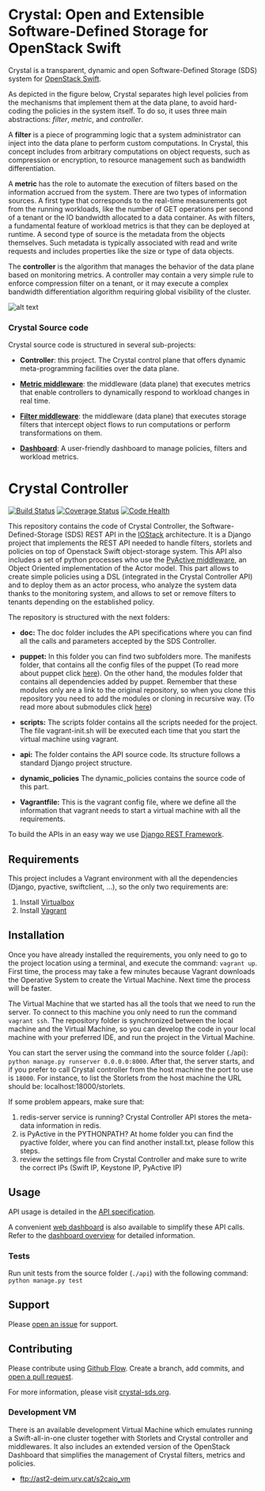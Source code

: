 #  Crystal: Open and Extensible Software-Defined Storage for OpenStack Swift

Crystal is a transparent, dynamic and open Software-Defined Storage (SDS) system for [OpenStack Swift](http://swift.openstack.org).

As depicted in the figure below, Crystal separates high level policies from the mechanisms that implement them at the data plane, to avoid hard-coding the policies in the system itself.
To do so, it uses three main abstractions: _filter_, _metric_, and _controller_.

A **filter** is a piece of programming logic that a system administrator can inject into the data plane to perform custom computations. 
In Crystal, this concept includes from arbitrary computations on object requests, such as compression or encryption, to resource management such as bandwidth differentiation.

A **metric** has the role to automate the execution of filters based on the information accrued from the system. There
are two types of information sources. A first type that corresponds to the real-time measurements got from the running workloads, like the number of GET operations
per second of a tenant or the IO bandwidth allocated to a data container. As with filters, a fundamental feature of workload metrics is that they can be deployed at runtime.
A second type of source is the metadata from the objects themselves. Such metadata is typically associated with read and write requests and includes properties like the size or type of data objects.

The **controller** is the algorithm that manages the behavior of the data plane based on monitoring metrics. 
A controller may contain a very simple rule to enforce compression filter on a tenant, or it may execute a complex bandwidth differentiation algorithm requiring global visibility of the cluster.

![alt text](http://crystal-sds.org/wp-content/uploads/2016/05/architecture2-300x248.png "Crystal Architecture")

### Crystal Source code

Crystal source code is structured in several sub-projects:

* **Controller**: this project. The Crystal control plane that offers dynamic meta-programming facilities over the data plane.

* **[Metric middleware](https://github.com/Crystal-SDS/metric-middleware)**: the middleware (data plane) that executes metrics that enable controllers to dynamically respond to workload changes in real time.

* **[Filter middleware](https://github.com/Crystal-SDS/filter-middleware)**: the middleware (data plane) that executes storage filters that intercept object flows to run computations or perform transformations on them.

* **[Dashboard](https://github.com/iostackproject/SDS-dashboard/tree/urv_dev)**: A user-friendly dashboard to manage policies, filters and workload metrics.

# Crystal Controller

[![Build Status](https://travis-ci.org/Crystal-SDS/controller.svg?branch=master)](https://travis-ci.org/Crystal-SDS/controller)
[![Coverage Status](https://coveralls.io/repos/github/Crystal-SDS/controller/badge.svg?branch=master)](https://coveralls.io/github/Crystal-SDS/controller?branch=master)
[![Code Health](https://landscape.io/github/Crystal-SDS/controller/master/landscape.svg?style=flat)](https://landscape.io/github/Crystal-SDS/controller/master)

This repository contains the code of Crystal Controller, the Software-Defined-Storage (SDS) REST API in the [IOStack](https://github.com/iostackproject) architecture.
It is a Django project that implements the REST API needed to handle filters, storlets and policies on top of Openstack Swift object-storage system. This API also includes a set of python processes who use
the [PyActive middleware](https://github.com/cloudspaces/pyactive), an Object Oriented implementation of the Actor model. This part allows to create simple policies using a DSL (integrated in the Crystal Controller API)
and to deploy them as an actor process, who analyze the system data thanks to the monitoring system, and allows to set or remove filters to tenants depending on the established policy.

The repository is structured with the next folders:

* **doc:** The doc folder includes the API specifications where you can find all the calls and parameters accepted by the SDS Controller.

* **puppet:** In this folder you can find two subfolders more. The manifests folder, that contains all the config files of the puppet (To read more about puppet click [here](http://docs.vagrantup.com/v2/provisioning/puppet_apply.html)). On the other hand, the modules folder that contains all dependencies added by puppet. Remember that these modules only are a link to the original repository, so when you clone this repository you need to add the modules or cloning in recursive way. (To read more about submodules click [here](https://git-scm.com/book/en/v2/Git-Tools-Submodules))

* **scripts:** The scripts folder contains all the scripts needed for the project. The file vagrant-init.sh will be executed each time that you start the virtual machine using vagrant.

* **api:** The folder contains the API source code. Its structure follows a standard Django project structure.

* **dynamic_policies** The dynamic_policies contains the source code of this part.

* **Vagrantfile:** This is the vagrant config file, where we define all the information that vagrant needs to start a virtual machine with all the requirements.

To build the APIs in an easy way we use [Django REST Framework](http://www.django-rest-framework.org/).

## Requirements

This project includes a Vagrant environment with all the dependencies (Django, pyactive, swiftclient, ...), so the only two requirements are:

1. Install [Virtualbox](https://www.virtualbox.org/)
2. Install [Vagrant](https://www.vagrantup.com/downloads.html)

## Installation

Once you have already installed the requirements, you only need to go to the project location using a terminal, and execute the command: `vagrant up`. First time, the process may take a few minutes because Vagrant downloads the Operative System to create the Virtual Machine. Next time the process will be faster.

The Virtual Machine that we started has all the tools that we need to run the server. To connect to this machine you only need to run the command `vagrant ssh`. The repository folder is synchronized between the local machine and the Virtual Machine, so you can develop the code in your local machine with your preferred IDE, and run the project in the Virtual Machine.

You can start the server using the command into the source folder (./api): `python manage.py runserver 0.0.0.0:8000`. After that, the server starts, and if you prefer to call Crystal controller from the host machine the port to use is `18000`. For instance, to list the Storlets from the host machine the URL should be: localhost:18000/storlets.

If some problem appears, make sure that:

1. redis-server service is running? Crystal Controller API stores the meta-data information in redis.
2. is PyActive in the PYTHONPATH? At home folder you can find the pyactive folder, where you can find another install.txt, please follow this steps.
3. review the settings file from Crystal Controller and make sure to write the correct IPs (Swift IP, Keystone IP, PyActive IP)

## Usage

API usage is detailed in the [API specification](/doc/api_specification.md).

A convenient [web dashboard](https://github.com/iostackproject/SDS-dashboard) is also available to simplify these API calls. Refer to the [dashboard overview](/doc/dashboard_overview.md) for detailed information.

### Tests

Run unit tests from the source folder (`./api`) with the following command: `python manage.py test`

## Support

Please [open an issue](https://github.com/Crystal-SDS/controller/issues/new) for support.

## Contributing

Please contribute using [Github Flow](https://guides.github.com/introduction/flow/). Create a branch, add commits, and [open a pull request](https://github.com/Crystal-SDS/controller/compare/).

For more information, please visit [crystal-sds.org](http://crystal-sds.org/).

### Development VM

There is an available development Virtual Machine which emulates running a Swift-all-in-one cluster together with Storlets and Crystal controller and middlewares. 
It also includes an extended version of the OpenStack Dashboard that simplifies the management of Crystal filters, metrics and policies.

* ftp://ast2-deim.urv.cat/s2caio_vm
